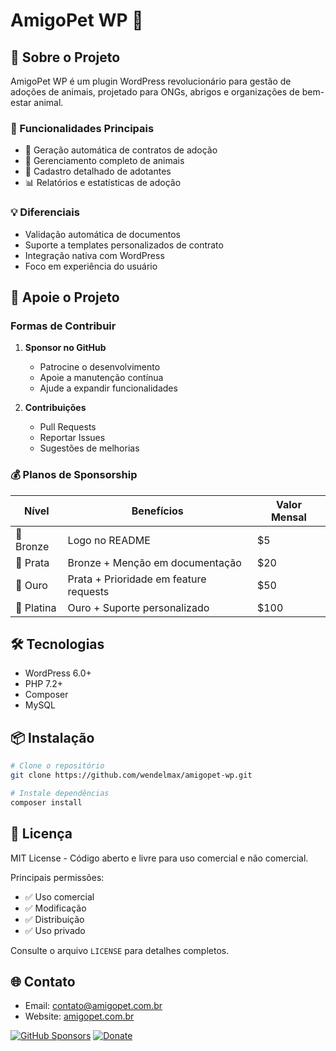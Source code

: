 # AmigoPet WP 🐾

## 🌟 Sobre o Projeto

AmigoPet WP é um plugin WordPress revolucionário para gestão de adoções de animais, projetado para ONGs, abrigos e organizações de bem-estar animal.

### 🚀 Funcionalidades Principais

- 📝 Geração automática de contratos de adoção
- 🐶 Gerenciamento completo de animais
- 👥 Cadastro detalhado de adotantes
- 📊 Relatórios e estatísticas de adoção

### 💡 Diferenciais

- Validação automática de documentos
- Suporte a templates personalizados de contrato
- Integração nativa com WordPress
- Foco em experiência do usuário

## 🤝 Apoie o Projeto

### Formas de Contribuir

1. **Sponsor no GitHub**
   - Patrocine o desenvolvimento
   - Apoie a manutenção contínua
   - Ajude a expandir funcionalidades

2. **Contribuições**
   - Pull Requests
   - Reportar Issues
   - Sugestões de melhorias

### 💰 Planos de Sponsorship

| Nível | Benefícios | Valor Mensal |
|-------|------------|--------------|
| 🥉 Bronze | Logo no README | $5 |
| 🥈 Prata | Bronze + Menção em documentação | $20 |
| 🥇 Ouro | Prata + Prioridade em feature requests | $50 |
| 💎 Platina | Ouro + Suporte personalizado | $100 |

## 🛠 Tecnologias

- WordPress 6.0+
- PHP 7.2+
- Composer
- MySQL

## 📦 Instalação

```bash
# Clone o repositório
git clone https://github.com/wendelmax/amigopet-wp.git

# Instale dependências
composer install
```

## 📄 Licença

MIT License - Código aberto e livre para uso comercial e não comercial.

Principais permissões:
- ✅ Uso comercial
- ✅ Modificação
- ✅ Distribuição
- ✅ Uso privado

Consulte o arquivo `LICENSE` para detalhes completos.

## 🌐 Contato

- Email: contato@amigopet.com.br
- Website: [amigopet.com.br](https://amigopet.com.br)

[![GitHub Sponsors](https://img.shields.io/github/sponsors/wendelmax?style=social)](https://github.com/sponsors/wendelmax)
[![Donate](https://img.shields.io/badge/Donate-PayPal-green.svg)](https://www.paypal.com/donate?business=jacksonwendel@gmail.com)
